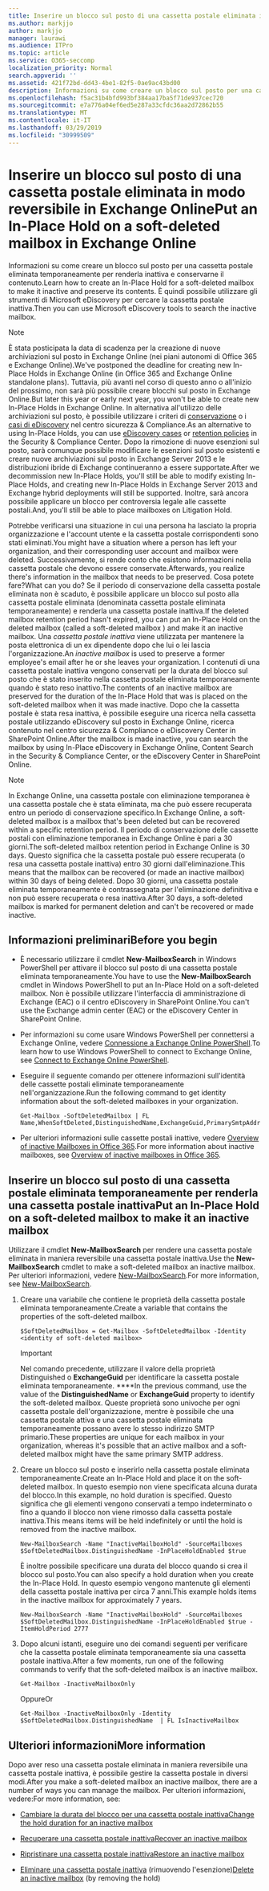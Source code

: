 ```yaml
---
title: Inserire un blocco sul posto di una cassetta postale eliminata in modo reversibile in Exchange Online
ms.author: markjjo
author: markjjo
manager: laurawi
ms.audience: ITPro
ms.topic: article
ms.service: O365-seccomp
localization_priority: Normal
search.appverid: ''
ms.assetid: 421f72bd-dd43-4be1-82f5-0ae9ac43bd00
description: Informazioni su come creare un blocco sul posto per una cassetta postale eliminata temporaneamente per renderla inattiva e conservarne il contenuto. È quindi possibile utilizzare gli strumenti di Microsoft eDiscovery per cercare la cassetta postale inattiva.
ms.openlocfilehash: f5ac31b4bfd993bf384aa17ba5f71de937cec720
ms.sourcegitcommit: e7a776a04ef6ed5e287a33cfdc36aa2d72862b55
ms.translationtype: MT
ms.contentlocale: it-IT
ms.lasthandoff: 03/29/2019
ms.locfileid: "30999509"
---
```

# <a name="put-an-in-place-hold-on-a-soft-deleted-mailbox-in-exchange-online"></a><span data-ttu-id="f04e5-104">Inserire un blocco sul posto di una cassetta postale eliminata in modo reversibile in Exchange Online</span><span class="sxs-lookup"><span data-stu-id="f04e5-104">Put an In-Place Hold on a soft-deleted mailbox in Exchange Online</span></span>

<span data-ttu-id="f04e5-105">Informazioni su come creare un blocco sul posto per una cassetta postale eliminata temporaneamente per renderla inattiva e conservarne il contenuto.</span><span class="sxs-lookup"><span data-stu-id="f04e5-105">Learn how to create an In-Place Hold for a soft-deleted mailbox to make it inactive and preserve its contents.</span></span> <span data-ttu-id="f04e5-106">È quindi possibile utilizzare gli strumenti di Microsoft eDiscovery per cercare la cassetta postale inattiva.</span><span class="sxs-lookup"><span data-stu-id="f04e5-106">Then you can use Microsoft eDiscovery tools to search the inactive mailbox.</span></span>
  
> [!NOTE]
> <span data-ttu-id="f04e5-107">È stata posticipata la data di scadenza per la creazione di nuove archiviazioni sul posto in Exchange Online (nei piani autonomi di Office 365 e Exchange Online).</span><span class="sxs-lookup"><span data-stu-id="f04e5-107">We've postponed the deadline for creating new In-Place Holds in Exchange Online (in Office 365 and Exchange Online standalone plans).</span></span> <span data-ttu-id="f04e5-108">Tuttavia, più avanti nel corso di questo anno o all'inizio del prossimo, non sarà più possibile creare blocchi sul posto in Exchange Online.</span><span class="sxs-lookup"><span data-stu-id="f04e5-108">But later this year or early next year, you won't be able to create new In-Place Holds in Exchange Online.</span></span> <span data-ttu-id="f04e5-109">In alternativa all'utilizzo delle archiviazioni sul posto, è possibile utilizzare i criteri di [conservazione](https://go.microsoft.com/fwlink/?linkid=827811) o i [casi di eDiscovery](https://go.microsoft.com/fwlink/?linkid=780738) nel centro sicurezza & Compliance.</span><span class="sxs-lookup"><span data-stu-id="f04e5-109">As an alternative to using In-Place Holds, you can use [eDiscovery cases](https://go.microsoft.com/fwlink/?linkid=780738) or [retention policies](https://go.microsoft.com/fwlink/?linkid=827811) in the Security & Compliance Center.</span></span> <span data-ttu-id="f04e5-110">Dopo la rimozione di nuove esenzioni sul posto, sarà comunque possibile modificare le esenzioni sul posto esistenti e creare nuove archiviazioni sul posto in Exchange Server 2013 e le distribuzioni ibride di Exchange continueranno a essere supportate.</span><span class="sxs-lookup"><span data-stu-id="f04e5-110">After we decommission new In-Place Holds, you'll still be able to modify existing In-Place Holds, and creating new In-Place Holds in Exchange Server 2013 and Exchange hybrid deployments will still be supported.</span></span> <span data-ttu-id="f04e5-111">Inoltre, sarà ancora possibile applicare un blocco per controversia legale alle cassette postali.</span><span class="sxs-lookup"><span data-stu-id="f04e5-111">And, you'll still be able to place mailboxes on Litigation Hold.</span></span> 
  
<span data-ttu-id="f04e5-112">Potrebbe verificarsi una situazione in cui una persona ha lasciato la propria organizzazione e l'account utente e la cassetta postale corrispondenti sono stati eliminati.</span><span class="sxs-lookup"><span data-stu-id="f04e5-112">You might have a situation where a person has left your organization, and their corresponding user account and mailbox were deleted.</span></span> <span data-ttu-id="f04e5-113">Successivamente, si rende conto che esistono informazioni nella cassetta postale che devono essere conservate.</span><span class="sxs-lookup"><span data-stu-id="f04e5-113">Afterwards, you realize there's information in the mailbox that needs to be preserved.</span></span> <span data-ttu-id="f04e5-114">Cosa potete fare?</span><span class="sxs-lookup"><span data-stu-id="f04e5-114">What can you do?</span></span> <span data-ttu-id="f04e5-115">Se il periodo di conservazione della cassetta postale eliminata non è scaduto, è possibile applicare un blocco sul posto alla cassetta postale eliminata (denominata cassetta postale eliminata temporaneamente) e renderla una cassetta postale inattiva.</span><span class="sxs-lookup"><span data-stu-id="f04e5-115">If the deleted mailbox retention period hasn't expired, you can put an In-Place Hold on the deleted mailbox (called a  soft-deleted mailbox ) and make it an inactive mailbox.</span></span> <span data-ttu-id="f04e5-116">Una *cassetta postale inattiva* viene utilizzata per mantenere la posta elettronica di un ex dipendente dopo che lui o lei lascia l'organizzazione.</span><span class="sxs-lookup"><span data-stu-id="f04e5-116">An  *inactive mailbox*  is used to preserve a former employee's email after he or she leaves your organization.</span></span> <span data-ttu-id="f04e5-117">I contenuti di una cassetta postale inattiva vengono conservati per la durata del blocco sul posto che è stato inserito nella cassetta postale eliminata temporaneamente quando è stato reso inattivo.</span><span class="sxs-lookup"><span data-stu-id="f04e5-117">The contents of an inactive mailbox are preserved for the duration of the In-Place Hold that was is placed on the soft-deleted mailbox when it was made inactive.</span></span> <span data-ttu-id="f04e5-118">Dopo che la cassetta postale è stata resa inattiva, è possibile eseguire una ricerca nella cassetta postale utilizzando eDiscovery sul posto in Exchange Online, ricerca contenuto nel centro sicurezza & Compliance o eDiscovery Center in SharePoint Online.</span><span class="sxs-lookup"><span data-stu-id="f04e5-118">After the mailbox is made inactive, you can search the mailbox by using In-Place eDiscovery in Exchange Online, Content Search in the Security & Compliance Center, or the eDiscovery Center in SharePoint Online.</span></span> 
  
> [!NOTE]
> <span data-ttu-id="f04e5-119">In Exchange Online, una cassetta postale con eliminazione temporanea è una cassetta postale che è stata eliminata, ma che può essere recuperata entro un periodo di conservazione specifico.</span><span class="sxs-lookup"><span data-stu-id="f04e5-119">In Exchange Online, a soft-deleted mailbox is a mailbox that's been deleted but can be recovered within a specific retention period.</span></span> <span data-ttu-id="f04e5-120">Il periodo di conservazione delle cassette postali con eliminazione temporanea in Exchange Online è pari a 30 giorni.</span><span class="sxs-lookup"><span data-stu-id="f04e5-120">The soft-deleted mailbox retention period in Exchange Online is 30 days.</span></span> <span data-ttu-id="f04e5-121">Questo significa che la cassetta postale può essere recuperata (o resa una cassetta postale inattiva) entro 30 giorni dall'eliminazione.</span><span class="sxs-lookup"><span data-stu-id="f04e5-121">This means that the mailbox can be recovered (or made an inactive mailbox) within 30 days of being deleted.</span></span> <span data-ttu-id="f04e5-122">Dopo 30 giorni, una cassetta postale eliminata temporaneamente è contrassegnata per l'eliminazione definitiva e non può essere recuperata o resa inattiva.</span><span class="sxs-lookup"><span data-stu-id="f04e5-122">After 30 days, a soft-deleted mailbox is marked for permanent deletion and can't be recovered or made inactive.</span></span> 
  
## <a name="before-you-begin"></a><span data-ttu-id="f04e5-123">Informazioni preliminari</span><span class="sxs-lookup"><span data-stu-id="f04e5-123">Before you begin</span></span>

- <span data-ttu-id="f04e5-124">È necessario utilizzare il cmdlet **New-MailboxSearch** in Windows PowerShell per attivare il blocco sul posto di una cassetta postale eliminata temporaneamente.</span><span class="sxs-lookup"><span data-stu-id="f04e5-124">You have to use the **New-MailboxSearch** cmdlet in Windows PowerShell to put an In-Place Hold on a soft-deleted mailbox.</span></span> <span data-ttu-id="f04e5-125">Non è possibile utilizzare l'interfaccia di amministrazione di Exchange (EAC) o il centro eDiscovery in SharePoint Online.</span><span class="sxs-lookup"><span data-stu-id="f04e5-125">You can't use the Exchange admin center (EAC) or the eDiscovery Center in SharePoint Online.</span></span> 
    
- <span data-ttu-id="f04e5-126">Per informazioni su come usare Windows PowerShell per connettersi a Exchange Online, vedere [Connessione a Exchange Online PowerShell](https://go.microsoft.com/fwlink/p/?linkid=396554).</span><span class="sxs-lookup"><span data-stu-id="f04e5-126">To learn how to use Windows PowerShell to connect to Exchange Online, see [Connect to Exchange Online PowerShell](https://go.microsoft.com/fwlink/p/?linkid=396554).</span></span>
    
- <span data-ttu-id="f04e5-127">Eseguire il seguente comando per ottenere informazioni sull'identità delle cassette postali eliminate temporaneamente nell'organizzazione.</span><span class="sxs-lookup"><span data-stu-id="f04e5-127">Run the following command to get identity information about the soft-deleted mailboxes in your organization.</span></span> 
    
  ```
  Get-Mailbox -SoftDeletedMailbox | FL Name,WhenSoftDeleted,DistinguishedName,ExchangeGuid,PrimarySmtpAddress
  ```

- <span data-ttu-id="f04e5-128">Per ulteriori informazioni sulle cassette postali inattive, vedere [Overview of inactive Mailboxes in Office 365](inactive-mailboxes-in-office-365.md).</span><span class="sxs-lookup"><span data-stu-id="f04e5-128">For more information about inactive mailboxes, see [Overview of inactive mailboxes in Office 365](inactive-mailboxes-in-office-365.md).</span></span>
    
## <a name="put-an-in-place-hold-on-a-soft-deleted-mailbox-to-make-it-an-inactive-mailbox"></a><span data-ttu-id="f04e5-129">Inserire un blocco sul posto di una cassetta postale eliminata temporaneamente per renderla una cassetta postale inattiva</span><span class="sxs-lookup"><span data-stu-id="f04e5-129">Put an In-Place Hold on a soft-deleted mailbox to make it an inactive mailbox</span></span>

<span data-ttu-id="f04e5-130">Utilizzare il cmdlet **New-MailboxSearch** per rendere una cassetta postale eliminata in maniera reversibile una cassetta postale inattiva.</span><span class="sxs-lookup"><span data-stu-id="f04e5-130">Use the **New-MailboxSearch** cmdlet to make a soft-deleted mailbox an inactive mailbox.</span></span> <span data-ttu-id="f04e5-131">Per ulteriori informazioni, vedere [New-MailboxSearch](http://technet.microsoft.com/library/74303b47-bb49-407c-a43b-590356eae35c.aspx).</span><span class="sxs-lookup"><span data-stu-id="f04e5-131">For more information, see [New-MailboxSearch](http://technet.microsoft.com/library/74303b47-bb49-407c-a43b-590356eae35c.aspx).</span></span>
  
1. <span data-ttu-id="f04e5-132">Creare una variabile che contiene le proprietà della cassetta postale eliminata temporaneamente.</span><span class="sxs-lookup"><span data-stu-id="f04e5-132">Create a variable that contains the properties of the soft-deleted mailbox.</span></span> 
    
   ```
   $SoftDeletedMailbox = Get-Mailbox -SoftDeletedMailbox -Identity <identity of soft-deleted mailbox>
   ```

    > [!IMPORTANT]
    > <span data-ttu-id="f04e5-133">Nel comando precedente, utilizzare il valore della proprietà Distinguished o **ExchangeGuid** per identificare la cassetta postale eliminata temporaneamente. \*\*\*\*</span><span class="sxs-lookup"><span data-stu-id="f04e5-133">In the previous command, use the value of the **DistinguishedName** or **ExchangeGuid** property to identify the soft-deleted mailbox.</span></span> <span data-ttu-id="f04e5-134">Queste proprietà sono univoche per ogni cassetta postale dell'organizzazione, mentre è possibile che una cassetta postale attiva e una cassetta postale eliminata temporaneamente possano avere lo stesso indirizzo SMTP primario.</span><span class="sxs-lookup"><span data-stu-id="f04e5-134">These properties are unique for each mailbox in your organization, whereas it's possible that an active mailbox and a soft-deleted mailbox might have the same primary SMTP address.</span></span> 
  
2. <span data-ttu-id="f04e5-135">Creare un blocco sul posto e inserirlo nella cassetta postale eliminata temporaneamente.</span><span class="sxs-lookup"><span data-stu-id="f04e5-135">Create an In-Place Hold and place it on the soft-deleted mailbox.</span></span> <span data-ttu-id="f04e5-136">In questo esempio non viene specificata alcuna durata del blocco.</span><span class="sxs-lookup"><span data-stu-id="f04e5-136">In this example, no hold duration is specified.</span></span> <span data-ttu-id="f04e5-137">Questo significa che gli elementi vengono conservati a tempo indeterminato o fino a quando il blocco non viene rimosso dalla cassetta postale inattiva.</span><span class="sxs-lookup"><span data-stu-id="f04e5-137">This means items will be held indefinitely or until the hold is removed from the inactive mailbox.</span></span>
    
   ```
   New-MailboxSearch -Name "InactiveMailboxHold" -SourceMailboxes $SoftDeletedMailbox.DistinguishedName -InPlaceHoldEnabled $true
    ```
   <span data-ttu-id="f04e5-138">È inoltre possibile specificare una durata del blocco quando si crea il blocco sul posto.</span><span class="sxs-lookup"><span data-stu-id="f04e5-138">You can also specify a hold duration when you create the In-Place Hold.</span></span> <span data-ttu-id="f04e5-139">In questo esempio vengono mantenute gli elementi della cassetta postale inattiva per circa 7 anni.</span><span class="sxs-lookup"><span data-stu-id="f04e5-139">This example holds items in the inactive mailbox for approximately 7 years.</span></span>
    
   ```
   New-MailboxSearch -Name "InactiveMailboxHold" -SourceMailboxes $SoftDeletedMailbox.DistinguishedName -InPlaceHoldEnabled $true -ItemHoldPeriod 2777
   ```

3. <span data-ttu-id="f04e5-140">Dopo alcuni istanti, eseguire uno dei comandi seguenti per verificare che la cassetta postale eliminata temporaneamente sia una cassetta postale inattiva.</span><span class="sxs-lookup"><span data-stu-id="f04e5-140">After a few moments, run one of the following commands to verify that the soft-deleted mailbox is an inactive mailbox.</span></span>
    
   ```
   Get-Mailbox -InactiveMailboxOnly
   ```

    <span data-ttu-id="f04e5-141">Oppure</span><span class="sxs-lookup"><span data-stu-id="f04e5-141">Or</span></span>
    
   ```
   Get-Mailbox -InactiveMailboxOnly -Identity $SoftDeletedMailbox.DistinguishedName  | FL IsInactiveMailbox
   ```

## <a name="more-information"></a><span data-ttu-id="f04e5-142">Ulteriori informazioni</span><span class="sxs-lookup"><span data-stu-id="f04e5-142">More information</span></span>

<span data-ttu-id="f04e5-143">Dopo aver reso una cassetta postale eliminata in maniera reversibile una cassetta postale inattiva, è possibile gestire la cassetta postale in diversi modi.</span><span class="sxs-lookup"><span data-stu-id="f04e5-143">After you make a soft-deleted mailbox an inactive mailbox, there are a number of ways you can manage the mailbox.</span></span> <span data-ttu-id="f04e5-144">Per ulteriori informazioni, vedere:</span><span class="sxs-lookup"><span data-stu-id="f04e5-144">For more information, see:</span></span>
  
- [<span data-ttu-id="f04e5-145">Cambiare la durata del blocco per una cassetta postale inattiva</span><span class="sxs-lookup"><span data-stu-id="f04e5-145">Change the hold duration for an inactive mailbox</span></span>](change-the-hold-duration-for-an-inactive-mailbox.md)
    
- [<span data-ttu-id="f04e5-146">Recuperare una cassetta postale inattiva</span><span class="sxs-lookup"><span data-stu-id="f04e5-146">Recover an inactive mailbox</span></span>](recover-an-inactive-mailbox.md)
    
- [<span data-ttu-id="f04e5-147">Ripristinare una cassetta postale inattiva</span><span class="sxs-lookup"><span data-stu-id="f04e5-147">Restore an inactive mailbox</span></span>](restore-an-inactive-mailbox.md)
    
- <span data-ttu-id="f04e5-148">[Eliminare una cassetta postale inattiva](delete-an-inactive-mailbox.md) (rimuovendo l'esenzione)</span><span class="sxs-lookup"><span data-stu-id="f04e5-148">[Delete an inactive mailbox](delete-an-inactive-mailbox.md) (by removing the hold)</span></span>
